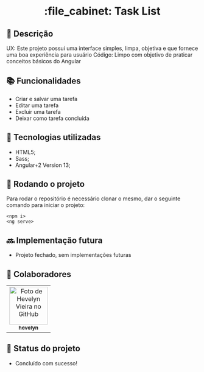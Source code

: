 <h1 align="center">:file_cabinet: Task List</h1>

## :memo: Descrição
UX: Este projeto possui uma interface simples, limpa, objetiva e que fornece uma boa experiência para usuário 
Código: Limpo com objetivo de praticar conceitos básicos do Angular

## :books: Funcionalidades
* Criar e salvar uma tarefa
* Editar uma tarefa
* Excluir uma tarefa 
* Deixar como tarefa concluída 

## :wrench: Tecnologias utilizadas
* HTML5;
* Sass;
* Angular+2 Version 13;

## :rocket: Rodando o projeto
Para rodar o repositório é necessário clonar o mesmo, dar o seguinte comando para iniciar o projeto:
```
<npm i>
<ng serve>
```

## :soon: Implementação futura
* Projeto fechado, sem implementações futuras

## :handshake: Colaboradores
<table>
  <tr>
    <td align="center">
      <a href="https://github.com/hevelyn">
        <img src="https://avatars.githubusercontent.com/u/66382394?v=4" width="100px;" alt="Foto de Hevelyn Vieira no GitHub"/><br>
        <sub>
          <b>hevelyn</b>
        </sub>
      </a>
    </td>
  </tr>
</table>

## :dart: Status do projeto
* Concluído com sucesso!